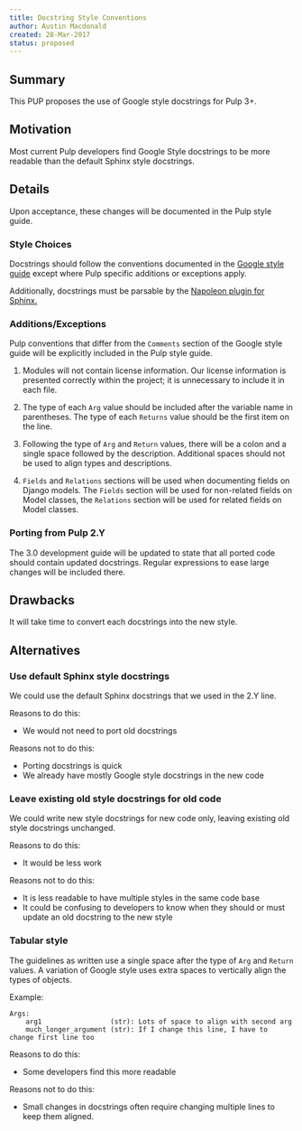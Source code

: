 ```yaml
---
title: Docstring Style Conventions
author: Austin Macdonald
created: 28-Mar-2017
status: proposed
---
```


## Summary

This PUP proposes the use of Google style docstrings for Pulp 3+.

## Motivation

Most current Pulp developers find Google Style docstrings to be more readable than the default
Sphinx style docstrings.

## Details

Upon acceptance, these changes will be documented in the Pulp style guide.

### Style Choices

Docstrings should follow the conventions documented in the
[Google style guide](http://google.github.io/styleguide/pyguide.html?showone=Comments#Comments)
except where Pulp specific additions or exceptions apply.

Additionally, docstrings must be parsable by the
[Napoleon plugin for Sphinx.](http://www.sphinx-doc.org/en/stable/ext/napoleon.html)

### Additions/Exceptions

Pulp conventions that differ from the `Comments` section of the Google style guide will be
explicitly included in the Pulp style guide.

1. Modules will not contain license information. Our license information is presented correctly
within the project; it is unnecessary to include it in each file.

2. The type of each `Arg` value should be included after the variable name in parentheses. The type of each `Returns` value should be the first item on the line.

3. Following the type of `Arg` and `Return` values, there will be a colon and a single space
followed by the description. Additional spaces should not be used to align types and descriptions.

4. `Fields` and `Relations` sections will be used when documenting fields on Django models.
The `Fields` section will be used for non-related fields on Model classes, the `Relations`
section will be used for related fields on Model classes.

### Porting from Pulp 2.Y

The 3.0 development guide will be updated to state that all ported code should contain updated
docstrings. Regular expressions to ease large changes will be included there.

## Drawbacks

It will take time to convert each docstrings into the new style.

## Alternatives

### Use default Sphinx style docstrings

We could use the default Sphinx docstrings that we used in the 2.Y line.

Reasons to do this:
  - We would not need to port old docstrings
  
Reasons not to do this:
  - Porting docstrings is quick
  - We already have mostly Google style docstrings in the new code

### Leave existing old style docstrings for old code

We could write new style docstrings for new code only, leaving existing old style docstrings
unchanged.

Reasons to do this:
  - It would be less work

Reasons not to do this:
  - It is less readable to have multiple styles in the same code base
  - It could be confusing to developers to know when they should or must update an old docstring to the new style

### Tabular style

The guidelines as written use a single space after the type of `Arg` and `Return` values. 
A variation of Google style uses extra spaces to vertically align the types of objects.

Example:

    Args:
        arg1                 (str): Lots of space to align with second arg
        much_longer_argument (str): If I change this line, I have to change first line too


Reasons to do this:
  - Some developers find this more readable

Reasons not to do this:
  - Small changes in docstrings often require changing multiple lines to keep them aligned.
